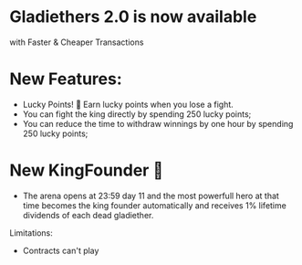 # Gladiethers 2.0 is now available
with Faster & Cheaper Transactions

# New Features:
- Lucky Points! 🎰 Earn lucky points when you lose a fight.
- You can fight the king directly by spending 250 lucky points;
- You can reduce the time to withdraw winnings by one hour by spending 250 lucky points;

# New KingFounder 👑
- The arena opens at 23:59 day 11 and the most powerfull hero at that time becomes the king founder automatically and receives 1% lifetime dividends of each dead gladiether.

Limitations:
- Contracts can't play
